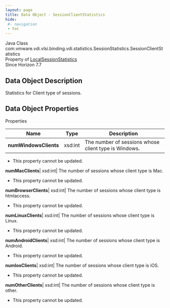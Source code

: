 ```yaml
---
layout: page
title: Data Object - SessionClientStatistics
hide:
 #- navigation
 - toc
---
```






Java Class
    com.vmware.vdi.vlsi.binding.vdi.statistics.SessionStatistics.SessionClientStatistics  
Property of
     [LocalSessionStatistics](vdi.statistics.SessionStatistics.LocalSessionStatistics.md#field_detail)  
Since 
    Horizon 7.7

## Data Object Description 

Statistics for Client type of sessions. 

## Data Object Properties

Properties

Name |  Type |  Description   
---|---|---  
**numWindowsClients**|  xsd:int|  The number of sessions whose client type is Windows.   


* This property cannot be updated.

  
**numMacClients**|  xsd:int|  The number of sessions whose client type is Mac.   


* This property cannot be updated.

  
**numBrowserClients**|  xsd:int|  The number of sessions whose client type is htmlaccess.   


* This property cannot be updated.

  
**numLinuxClients**|  xsd:int|  The number of sessions whose client type is Linux.   


* This property cannot be updated.

  
**numAndroidClients**|  xsd:int|  The number of sessions whose client type is Android.   


* This property cannot be updated.

  
**numIosClients**|  xsd:int|  The number of sessions whose client type is iOS.   


* This property cannot be updated.

  
**numOtherClients**|  xsd:int|  The number of sessions whose client type is other.   


* This property cannot be updated.

  
  
  
  
  
  

